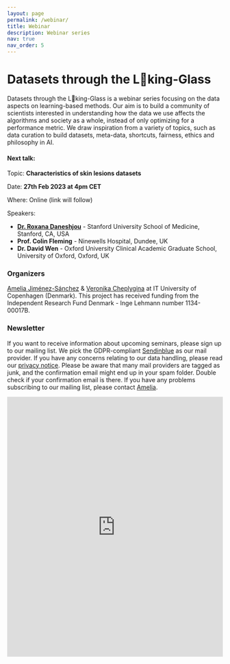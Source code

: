 ```yaml
---
layout: page
permalink: /webinar/
title: Webinar
description: Webinar series
nav: true
nav_order: 5
---
```


# Datasets through the L👀king-Glass

Datasets through the L👀king-Glass is a webinar series focusing on the data aspects on learning-based methods. Our aim is to build a community of scientists interested in understanding how the data we use affects the algorithms and society as a whole, instead of only optimizing for a performance metric. We draw inspiration from a variety of topics, such as data curation to build datasets, meta-data, shortcuts, fairness, ethics and philosophy in AI.

#### Next talk:
Topic: **Characteristics of skin lesions datasets**

Date: **27th Feb 2023 at 4pm CET**

Where: Online (link will follow) 

Speakers:
* **[Dr. Roxana Daneshjou](https://profiles.stanford.edu/roxana-daneshjou)** - Stanford University School of Medicine, Stanford, CA, USA 
* **Prof. Colin Fleming** - Ninewells Hospital, Dundee, UK
* **Dr. David Wen** - Oxford University Clinical Academic Graduate School, University of Oxford, Oxford, UK

### Organizers
[Amelia Jiménez-Sánchez](https://ameliajimenez.github.io) & [Veronika Cheplygina](https://veronikach.com) at IT University of Copenhagen (Denmark). This project has received funding from the Independent Research Fund Denmark - Inge Lehmann number 1134-00017B.

### Newsletter
If you want to receive information about upcoming seminars, please sign up to our mailing list. We pick the GDPR-compliant [Sendinblue](https://www.sendinblue.com) as our mail provider. If you have any concerns relating to our data handling, please read our [privacy notice](https://purrlab.github.io/privacy-notice/). Please be aware that many mail providers are tagged as junk, and the confirmation email might end up in your spam folder. Double check if your confirmation email is there. If you have any problems subscribing to our mailing list, please contact [Amelia](amji@itu.dk).

<iframe width="540" height="605" src="https://d38ce30a.sibforms.com/serve/MUIEAK44EDBiZHSjiG55p5vLOBBHRgxzkTpd2h0IsYVT8d1xZ-JMGtco18nqB-SG3INZlCpsfg8s8LO88Vv18JdupFknGvnHcRjPS7yy_gAOGyn55w_XpNB7NyHLIc9yP5ApWO7ZjEv5C-ASoi8m--TsMf01uLLf-VUzJmMtoVZg0LOhpXWk6gYQtQzKoAAyMMw-UjnZ9AQbmHK4" frameborder="0" scrolling="no" allowfullscreen style="display: block;margin-left: auto;margin-right: auto;max-width: 100%;"></iframe>